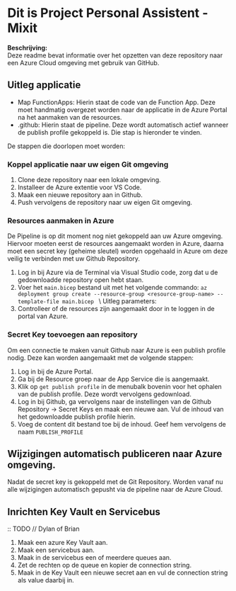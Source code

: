 # Dit is Project Personal Assistent - Mixit

**Beschrijving:** \
Deze readme bevat informatie over het opzetten van deze repository naar een Azure Cloud omgeving met gebruik van GitHub.

## Uitleg applicatie
- Map FunctionApps: Hierin staat de code van de Function App. Deze moet handmatig overgezet worden naar de applicatie in de Azure Portal na het aanmaken van de resources.
- .github: Hierin staat de pipeline. Deze wordt automatisch actief wanneer de publish profile gekoppeld is. Die stap is hieronder te vinden.

De stappen die doorlopen moet worden:

### Koppel applicatie naar uw eigen Git omgeving

1. Clone deze repository naar een lokale omgeving.
1. Installeer de Azure extentie voor VS Code.
1. Maak een nieuwe repository aan in Github.
1. Push vervolgens de repository naar uw eigen Git omgeving.

### Resources aanmaken in Azure
De Pipeline is op dit moment nog niet gekoppeld aan uw Azure omgeving. Hiervoor moeten eerst de resources aangemaakt worden in Azure, daarna moet een secret key (geheime sleutel) worden opgehaald in Azure om deze veilig te verbinden met uw Github Repository.

1. Log in bij Azure via de Terminal via Visual Studio code, zorg dat u de gedownloadde repository open hebt staan.
1. Voer het `main.bicep` bestand uit met het volgende commando: `az deployment group create --resource-group <resource-group-name> --template-file main.bicep `
 \ Uitleg parameters:
2. Controlleer of de resources zijn aangemaakt door in te loggen in de portal van Azure.

### Secret Key toevoegen aan repository
Om een connectie te maken vanuit Github naar Azure is een publish profile nodig. Deze kan worden aangemaakt met de volgende stappen:

1. Log in bij de Azure Portal.
1. Ga bij de Resource groep naar de App Service die is aangemaakt.
1. Klik op `get publish profile` in de menubalk bovenin voor het ophalen van de publish profile. Deze wordt vervolgens gedownload.
1. Log in bij Github, ga vervolgens naar de instellingen van de Github Repository -> Secret Keys en maak een nieuwe aan. Vul de inhoud van het gedownloadde publish profile hierin.
1. Voeg de content dit bestand toe bij de inhoud. Geef hem vervolgens de naam `PUBLISH_PROFILE`

## Wijzigingen automatisch publiceren naar Azure omgeving.
Nadat de secret key is gekoppeld met de Git Repository. Worden vanaf nu alle wijzigingen automatisch gepusht via de pipeline naar de Azure Cloud.

## Inrichten Key Vault en Servicebus
:: TODO // Dylan of Brian
1. Maak een azure Key Vault aan.
1. Maak een servicebus aan.
1. Maak in de servicebus een of meerdere queues aan.
1. Zet de rechten op de queue en kopier de connection string.
1. Maak in de Key Vault een nieuwe secret aan en vul de connection string als value daarbij in.


